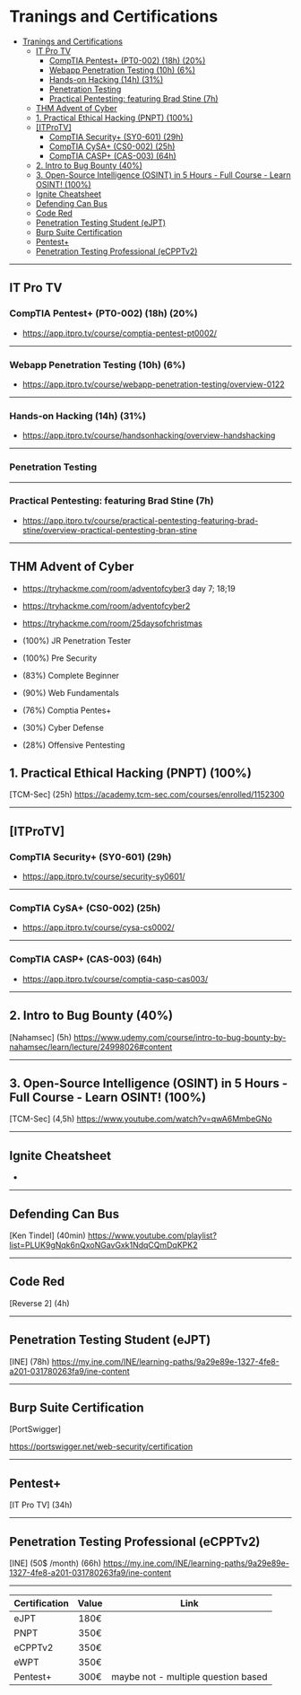 # Tranings and Certifications

- [Tranings and Certifications](#tranings-and-certifications)
  - [IT Pro TV](#it-pro-tv)
    - [CompTIA Pentest+ (PT0-002) (18h) (20%)](#comptia-pentest-pt0-002-18h-20)
    - [Webapp Penetration Testing (10h) (6%)](#webapp-penetration-testing-10h-6)
    - [Hands-on Hacking (14h) (31%)](#hands-on-hacking-14h-31)
    - [Penetration Testing](#penetration-testing)
    - [Practical Pentesting: featuring Brad Stine (7h)](#practical-pentesting-featuring-brad-stine-7h)
  - [THM Advent of Cyber](#thm-advent-of-cyber)
  - [1. Practical Ethical Hacking (PNPT) (100%)](#1-practical-ethical-hacking-pnpt-100)
  - [[ITProTV]](#itprotv)
    - [CompTIA Security+ (SY0-601) (29h)](#comptia-security-sy0-601-29h)
    - [CompTIA CySA+ (CS0-002) (25h)](#comptia-cysa-cs0-002-25h)
    - [CompTIA CASP+ (CAS-003) (64h)](#comptia-casp-cas-003-64h)
  - [2. Intro to Bug Bounty (40%)](#2-intro-to-bug-bounty-40)
  - [3. Open-Source Intelligence (OSINT) in 5 Hours - Full Course - Learn OSINT! (100%)](#3-open-source-intelligence-osint-in-5-hours---full-course---learn-osint-100)
  - [Ignite Cheatsheet](#ignite-cheatsheet)
  - [Defending Can Bus](#defending-can-bus)
  - [Code Red](#code-red)
  - [Penetration Testing Student (eJPT)](#penetration-testing-student-ejpt)
  - [Burp Suite Certification](#burp-suite-certification)
  - [Pentest+](#pentest)
  - [Penetration Testing Professional (eCPPTv2)](#penetration-testing-professional-ecpptv2)

---

## IT Pro TV

### CompTIA Pentest+ (PT0-002) (18h) (20%)

- <https://app.itpro.tv/course/comptia-pentest-pt0002/>

---

### Webapp Penetration Testing (10h) (6%)

- <https://app.itpro.tv/course/webapp-penetration-testing/overview-0122>

---

### Hands-on Hacking (14h) (31%)

- <https://app.itpro.tv/course/handsonhacking/overview-handshacking>

---

### Penetration Testing


---

### Practical Pentesting: featuring Brad Stine (7h)

- <https://app.itpro.tv/course/practical-pentesting-featuring-brad-stine/overview-practical-pentesting-bran-stine>

---

## THM Advent of Cyber

- <https://tryhackme.com/room/adventofcyber3> day 7; 18;19
- <https://tryhackme.com/room/adventofcyber2>
- <https://tryhackme.com/room/25daysofchristmas>

- (100%) JR Penetration Tester
- (100%) Pre Security
- (83%) Complete Beginner
- (90%) Web Fundamentals
- (76%) Comptia Pentes+
- (30%) Cyber Defense
- (28%) Offensive Pentesting

## 1. Practical Ethical Hacking (PNPT) (100%)

[TCM-Sec]
(25h)
<https://academy.tcm-sec.com/courses/enrolled/1152300>

---

## [ITProTV]




### CompTIA Security+ (SY0-601) (29h)
- <https://app.itpro.tv/course/security-sy0601/>

---

### CompTIA CySA+ (CS0-002) (25h)
- <https://app.itpro.tv/course/cysa-cs0002/>

---




### CompTIA CASP+ (CAS-003) (64h)
- <https://app.itpro.tv/course/comptia-casp-cas003/>


---

## 2. Intro to Bug Bounty (40%)

[Nahamsec]
(5h)
<https://www.udemy.com/course/intro-to-bug-bounty-by-nahamsec/learn/lecture/24998026#content>

---

## 3. Open-Source Intelligence (OSINT) in 5 Hours - Full Course - Learn OSINT! (100%)

[TCM-Sec]
(4,5h)
<https://www.youtube.com/watch?v=qwA6MmbeGNo>

---

## Ignite Cheatsheet

-

---

## Defending Can Bus

[Ken Tindel]
(40min)
<https://www.youtube.com/playlist?list=PLUK9gNqk6nQxoNGavGxk1NdqCQmDqKPK2>

---

## Code Red

[Reverse 2]
(4h)

---

## Penetration Testing Student (eJPT)

[INE]
(78h)
<https://my.ine.com/INE/learning-paths/9a29e89e-1327-4fe8-a201-031780263fa9/ine-content>

---

## Burp Suite Certification

[PortSwigger]

<https://portswigger.net/web-security/certification>

---

## Pentest+

[IT Pro TV]
(34h)
<localhost>

---

## Penetration Testing Professional (eCPPTv2)

[INE] (50$ /month)
(66h)
<https://my.ine.com/INE/learning-paths/9a29e89e-1327-4fe8-a201-031780263fa9/ine-content>

---

| Certification | Value | Link |
| :----- | :--: | :--: |
| eJPT | 180€ | |
| PNPT | 350€ | |
| eCPPTv2 | 350€ | |
| eWPT | 350€ | |
| Pentest+ | 300€ | maybe not - multiple question based|
